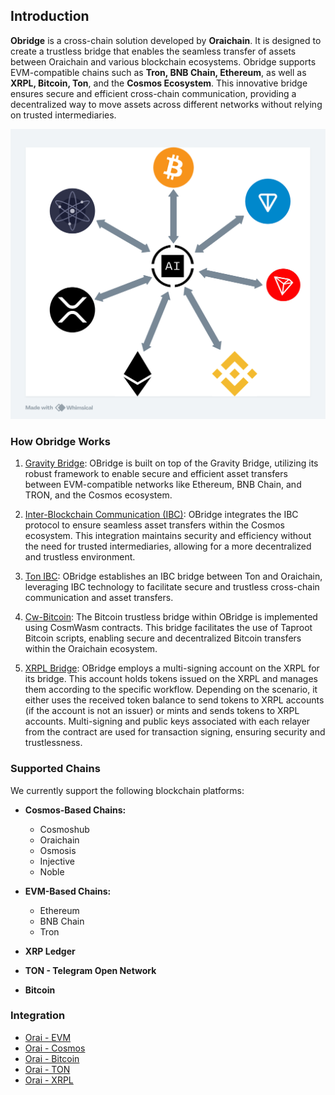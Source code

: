 ## Introduction

**Obridge** is a cross-chain solution developed by **Oraichain**. It is designed to create a trustless bridge that enables the seamless transfer of assets between Oraichain and various blockchain ecosystems. Obridge supports EVM-compatible chains such as **Tron, BNB Chain, Ethereum**, as well as **XRPL, Bitcoin, Ton**, and the **Cosmos Ecosystem**. This innovative bridge ensures secure and efficient cross-chain communication, providing a decentralized way to move assets across different networks without relying on trusted intermediaries.

![Obridge Connecting Oraichain to Various Blockchains](./image/obridge_universal.png)

### How Obridge Works

1. [Gravity Bridge](https://github.com/oraichain/Gravity-Bridge): OBridge is built on top of the Gravity Bridge, utilizing its robust framework to enable secure and efficient asset transfers between EVM-compatible networks like Ethereum, BNB Chain, and TRON, and the Cosmos ecosystem.

2. [Inter-Blockchain Communication (IBC)](https://github.com/oraichain/ibc-bridge-wasm): OBridge integrates the IBC protocol to ensure seamless asset transfers within the Cosmos ecosystem. This integration maintains security and efficiency without the need for trusted intermediaries, allowing for a more decentralized and trustless environment.

3. [Ton IBC](https://github.com/oraichain/tonbridge-cw-contracts): OBridge establishes an IBC bridge between Ton and Oraichain, leveraging IBC technology to facilitate secure and trustless cross-chain communication and asset transfers.

4. [Cw-Bitcoin](https://github.com/oraichain/cw-bitcoin): The Bitcoin trustless bridge within OBridge is implemented using CosmWasm contracts. This bridge facilitates the use of Taproot Bitcoin scripts, enabling secure and decentralized Bitcoin transfers within the Oraichain ecosystem.

5. [XRPL Bridge](https://github.com/oraichain/cw-xrpl-bridge): OBridge employs a multi-signing account on the XRPL for its bridge. This account holds tokens issued on the XRPL and manages them according to the specific workflow. Depending on the scenario, it either uses the received token balance to send tokens to XRPL accounts (if the account is not an issuer) or mints and sends tokens to XRPL accounts. Multi-signing and public keys associated with each relayer from the contract are used for transaction signing, ensuring security and trustlessness.

### Supported Chains

We currently support the following blockchain platforms:

- **Cosmos-Based Chains:**

  - Cosmoshub
  - Oraichain
  - Osmosis
  - Injective
  - Noble

- **EVM-Based Chains:**

  - Ethereum
  - BNB Chain
  - Tron

- **XRP Ledger**

- **TON - Telegram Open Network**

- **Bitcoin**

### Integration

- [Orai - EVM](./orai-evm.md)
- [Orai - Cosmos](./orai-cosmos.md)
- [Orai - Bitcoin]()
- [Orai - TON]()
- [Orai - XRPL]()
